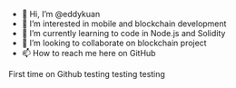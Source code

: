 - 👋 Hi, I’m @eddykuan
- 👀 I’m interested in mobile and blockchain development
- 🌱 I’m currently learning to code in Node.js and Solidity
- 💞️ I’m looking to collaborate on blockchain project
- 📫 How to reach me here on GitHub

<!---
eddykuan/eddykuan is a ✨ special ✨ repository because its `README.md` (this file) appears on your GitHub profile.
You can click the Preview link to take a look at your changes.
--->
First time on Github testing testing testing


